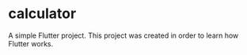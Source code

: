 # calculator

A simple Flutter project.
This project was created in order to learn how Flutter works.